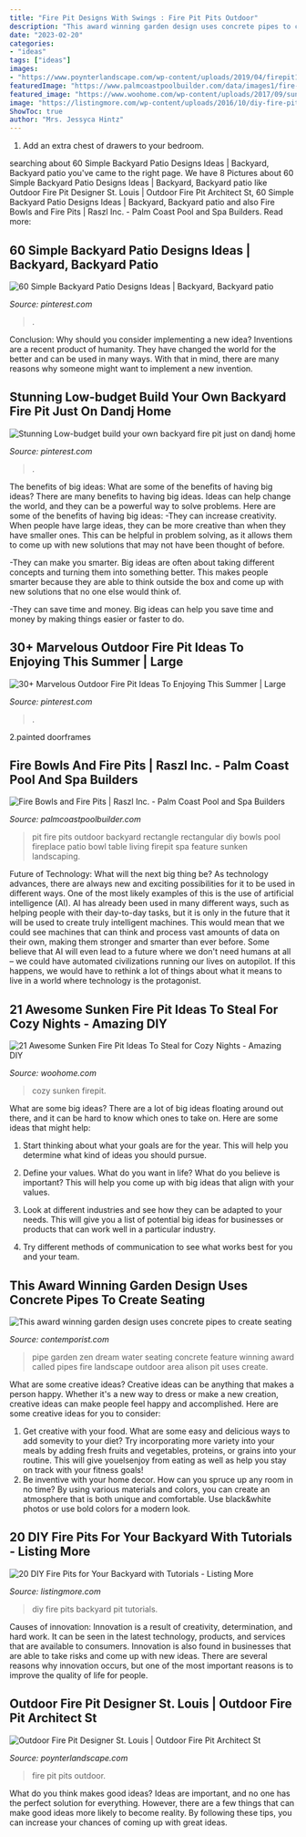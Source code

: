```yaml
---
title: "Fire Pit Designs With Swings : Fire Pit Pits Outdoor"
description: "This award winning garden design uses concrete pipes to create seating"
date: "2023-02-20"
categories:
- "ideas"
tags: ["ideas"]
images:
- "https://www.poynterlandscape.com/wp-content/uploads/2019/04/firepit1.jpg"
featuredImage: "https://www.palmcoastpoolbuilder.com/data/images1/fire-pits-and-fire-bowls12.jpg"
featured_image: "https://www.woohome.com/wp-content/uploads/2017/09/sunken-firepit-for-cozy-nights-13.jpg"
image: "https://listingmore.com/wp-content/uploads/2016/10/diy-fire-pit-ideas/11-diy-fire-pit-for-your-backyard.jpg"
ShowToc: true
author: "Mrs. Jessyca Hintz"
---
```



1. Add an extra chest of drawers to your bedroom.

	

		
searching about 60 Simple Backyard Patio Designs Ideas | Backyard, Backyard patio you've came to the right page. We have 8 Pictures about 60 Simple Backyard Patio Designs Ideas | Backyard, Backyard patio like Outdoor Fire Pit Designer St. Louis | Outdoor Fire Pit Architect St, 60 Simple Backyard Patio Designs Ideas | Backyard, Backyard patio and also Fire Bowls and Fire Pits | Raszl Inc. - Palm Coast Pool and Spa Builders. Read more:
		
    
## 60 Simple Backyard Patio Designs Ideas | Backyard, Backyard Patio

<img loading=lazy src="https://i.pinimg.com/736x/34/d1/f5/34d1f5e7ff490013e94e8a74024ddea7.jpg" onerror="this.onerror=null;this.src='https://tse1.mm.bing.net/th?id=OIP.B7BUcLCp-xaBQ4vI92-TxQHaL-&amp;pid=15.1';" alt="60 Simple Backyard Patio Designs Ideas | Backyard, Backyard patio">

_Source: pinterest.com_

>. 

	

Conclusion: Why should you consider implementing a new idea?
Inventions are a recent product of humanity. They have changed the world for the better and can be used in many ways. With that in mind, there are many reasons why someone might want to implement a new invention.

    
## Stunning Low-budget Build Your Own Backyard Fire Pit Just On Dandj Home

<img loading=lazy src="https://i.pinimg.com/736x/13/20/76/132076b252ef4f571c0d91987beac058.jpg" onerror="this.onerror=null;this.src='https://tse2.mm.bing.net/th?id=OIP.KgbL3ADrMnJdRAdfKthd_gHaNM&amp;pid=15.1';" alt="Stunning Low-budget build your own backyard fire pit just on dandj home">

_Source: pinterest.com_

>. 

	

The benefits of big ideas: What are some of the benefits of having big ideas?
There are many benefits to having big ideas. Ideas can help change the world, and they can be a powerful way to solve problems. Here are some of the benefits of having big ideas: 
-They can increase creativity. When people have large ideas, they can be more creative than when they have smaller ones. This can be helpful in problem solving, as it allows them to come up with new solutions that may not have been thought of before. 

-They can make you smarter. Big ideas are often about taking different concepts and turning them into something better. This makes people smarter because they are able to think outside the box and come up with new solutions that no one else would think of. 

-They can save time and money. Big ideas can help you save time and money by making things easier or faster to do.

    
## 30+ Marvelous Outdoor Fire Pit Ideas To Enjoying This Summer | Large

<img loading=lazy src="https://i.pinimg.com/736x/e9/b1/40/e9b140f9801f8000689a0415125fa674.jpg" onerror="this.onerror=null;this.src='https://tse4.mm.bing.net/th?id=OIP.PpXLHno41LaSbAZT9u3dmwHaLS&amp;pid=15.1';" alt="30+ Marvelous Outdoor Fire Pit Ideas To Enjoying This Summer | Large">

_Source: pinterest.com_

>. 

	

2.painted doorframes

    
## Fire Bowls And Fire Pits | Raszl Inc. - Palm Coast Pool And Spa Builders

<img loading=lazy src="https://www.palmcoastpoolbuilder.com/data/images1/fire-pits-and-fire-bowls12.jpg" onerror="this.onerror=null;this.src='https://tse4.mm.bing.net/th?id=OIP.1jXLdsSCzZ9QVvciVZLWpQHaFj&amp;pid=15.1';" alt="Fire Bowls and Fire Pits | Raszl Inc. - Palm Coast Pool and Spa Builders">

_Source: palmcoastpoolbuilder.com_

>pit fire pits outdoor backyard rectangle rectangular diy bowls pool fireplace patio bowl table living firepit spa feature sunken landscaping. 

	

Future of Technology: What will the next big thing be?
As technology advances, there are always new and exciting possibilities for it to be used in different ways. One of the most likely examples of this is the use of artificial intelligence (AI). AI has already been used in many different ways, such as helping people with their day-to-day tasks, but it is only in the future that it will be used to create truly intelligent machines. This would mean that we could see machines that can think and process vast amounts of data on their own, making them stronger and smarter than ever before. Some believe that AI will even lead to a future where we don't need humans at all – we could have automated civilizations running our lives on autopilot. If this happens, we would have to rethink a lot of things about what it means to live in a world where technology is the protagonist.

    
## 21 Awesome Sunken Fire Pit Ideas To Steal For Cozy Nights - Amazing DIY

<img loading=lazy src="https://www.woohome.com/wp-content/uploads/2017/09/sunken-firepit-for-cozy-nights-13.jpg" onerror="this.onerror=null;this.src='https://tse1.mm.bing.net/th?id=OIP.fAZP44aBZ1ZLmzyTeOTrMAHaJ4&amp;pid=15.1';" alt="21 Awesome Sunken Fire Pit Ideas To Steal for Cozy Nights - Amazing DIY">

_Source: woohome.com_

>cozy sunken firepit. 

	

What are some big ideas?
There are a lot of big ideas floating around out there, and it can be hard to know which ones to take on. Here are some ideas that might help:
1. Start thinking about what your goals are for the year. This will help you determine what kind of ideas you should pursue.

2. Define your values. What do you want in life? What do you believe is important? This will help you come up with big ideas that align with your values.

3. Look at different industries and see how they can be adapted to your needs. This will give you a list of potential big ideas for businesses or products that can work well in a particular industry.

4. Try different methods of communication to see what works best for you and your team.

    
## This Award Winning Garden Design Uses Concrete Pipes To Create Seating

<img loading=lazy src="http://www.contemporist.com/wp-content/uploads/2015/12/pipe-dream_071215_05.jpg" onerror="this.onerror=null;this.src='https://tse2.mm.bing.net/th?id=OIP._fHUxtix1n1MAJU7znO3CwHaLF&amp;pid=15.1';" alt="This award winning garden design uses concrete pipes to create seating">

_Source: contemporist.com_

>pipe garden zen dream water seating concrete feature winning award called pipes fire landscape outdoor area alison pit uses create. 

	

What are some creative ideas?
Creative ideas can be anything that makes a person happy. Whether it's a new way to dress or make a new creation, creative ideas can make people feel happy and accomplished. Here are some creative ideas for you to consider: 
1. Get creative with your food. What are some easy and delicious ways to add somevity to your diet? Try incorporating more variety into your meals by adding fresh fruits and vegetables, proteins, or grains into your routine. This will give youelsenjoy from eating as well as help you stay on track with your fitness goals! 
2. Be inventive with your home decor. How can you spruce up any room in no time? By using various materials and colors, you can create an atmosphere that is both unique and comfortable. Use black&white photos or use bold colors for a modern look.

    
## 20 DIY Fire Pits For Your Backyard With Tutorials - Listing More

<img loading=lazy src="https://listingmore.com/wp-content/uploads/2016/10/diy-fire-pit-ideas/11-diy-fire-pit-for-your-backyard.jpg" onerror="this.onerror=null;this.src='https://tse1.mm.bing.net/th?id=OIP.kWGz3WY3HdMJMdnULk4MFwHaUG&amp;pid=15.1';" alt="20 DIY Fire Pits for Your Backyard with Tutorials - Listing More">

_Source: listingmore.com_

>diy fire pits backyard pit tutorials. 

	

Causes of innovation:
Innovation is a result of creativity, determination, and hard work. It can be seen in the latest technology, products, and services that are available to consumers. Innovation is also found in businesses that are able to take risks and come up with new ideas. There are several reasons why innovation occurs, but one of the most important reasons is to improve the quality of life for people.

    
## Outdoor Fire Pit Designer St. Louis | Outdoor Fire Pit Architect St

<img loading=lazy src="https://www.poynterlandscape.com/wp-content/uploads/2019/04/firepit1.jpg" onerror="this.onerror=null;this.src='https://tse3.mm.bing.net/th?id=OIP.yKvOOkA5oJEqzJycaXHizQHaEK&amp;pid=15.1';" alt="Outdoor Fire Pit Designer St. Louis | Outdoor Fire Pit Architect St">

_Source: poynterlandscape.com_

>fire pit pits outdoor. 

	

What do you think makes good ideas?
Ideas are important, and no one has the perfect solution for everything. However, there are a few things that can make good ideas more likely to become reality. By following these tips, you can increase your chances of coming up with great ideas.

